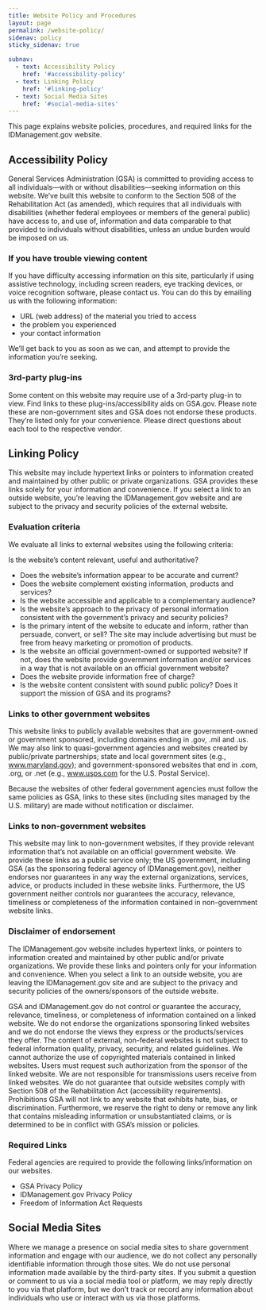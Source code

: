 ```yaml
---
title: Website Policy and Procedures
layout: page
permalink: /website-policy/
sidenav: policy
sticky_sidenav: true

subnav:
  - text: Accessibility Policy
    href: '#accessibility-policy'
  - text: Linking Policy
    href: '#linking-policy'
  - text: Social Media Sites
    href: '#social-media-sites'
---
```


This page explains website policies, procedures, and required links for the IDManagement.gov website.

## Accessibility Policy

General Services Administration (GSA) is committed to providing access to all individuals—with or without disabilities—seeking information on this website. We’ve built this website to conform to the Section 508 of the Rehabilitation Act (as amended), which requires that all individuals with disabilities (whether federal employees or members of the general public) have access to, and use of, information and data comparable to that provided to individuals without disabilities, unless an undue burden would be imposed on us.

### If you have trouble viewing content

If you have difficulty accessing information on this site, particularly if using assistive technology, including screen readers, eye tracking devices, or voice recognition software, please contact us. You can do this by emailing us with the following information:

- URL (web address) of the material you tried to access
- the problem you experienced
- your contact information

We’ll get back to you as soon as we can, and attempt to provide the information you’re seeking.

### 3rd-party plug-ins
Some content on this website may require use of a 3rd-party plug-in to view. Find links to these plug-ins/accessibility aids on GSA.gov. Please note these are non-government sites and GSA does not endorse these products. They’re listed only for your convenience. Please direct questions about each tool to the respective vendor.

## Linking Policy

This website may include hypertext links or pointers to information created and maintained by other public or private organizations. GSA provides these links solely for your information and convenience. If you select a link to an outside website, you’re leaving the IDManagement.gov website and are subject to the privacy and security policies of the external website.

### Evaluation criteria

We evaluate all links to external websites using the following criteria:

Is the website’s content relevant, useful and authoritative?
- Does the website’s information appear to be accurate and current?
- Does the website complement existing information, products and services?
- Is the website accessible and applicable to a complementary audience?
- Is the website’s approach to the privacy of personal information consistent with the government’s privacy and security policies?
- Is the primary intent of the website to educate and inform, rather than persuade, convert, or sell? The site may include advertising but must be free from heavy marketing or promotion of products.
- Is the website an official government-owned or supported website? If not, does the website provide government information and/or services in a way that is not available on an official government website?
- Does the website provide information free of charge?
- Is the website content consistent with sound public policy? Does it support the mission of GSA and its programs?

### Links to other government websites

This website links to publicly available websites that are government-owned or government sponsored, including domains ending in .gov, .mil and .us. We may also link to quasi-government agencies and websites created by public/private partnerships; state and local government sites (e.g., www.maryland.gov); and government-sponsored websites that end in .com, .org, or .net (e.g., www.usps.com for the U.S. Postal Service).

Because the websites of other federal government agencies must follow the same policies as GSA, links to these sites (including sites managed by the U.S. military) are made without notification or disclaimer.

### Links to non-government websites

This website may link to non-government websites, if they provide relevant information that’s not available on an official government website. We provide these links as a public service only; the US government, including GSA (as the sponsoring federal agency of IDManagement.gov), neither endorses nor guarantees in any way the external organizations, services, advice, or products included in these website links. Furthermore, the US government neither controls nor guarantees the accuracy, relevance, timeliness or completeness of the information contained in non-government website links.

### Disclaimer of endorsement

The IDManagement.gov website includes hypertext links, or pointers to information created and maintained by other public and/or private organizations. We provide these links and pointers only for your information and convenience. When you select a link to an outside website, you are leaving the IDManagement.gov site and are subject to the privacy and security policies of the owners/sponsors of the outside website.

GSA and IDManagement.gov do not control or guarantee the accuracy, relevance, timeliness, or completeness of information contained on a linked website.
We do not endorse the organizations sponsoring linked websites and we do not endorse the views they express or the products/services they offer.
The content of external, non-federal websites is not subject to federal information quality, privacy, security, and related guidelines.
We cannot authorize the use of copyrighted materials contained in linked websites. Users must request such authorization from the sponsor of the linked website.
We are not responsible for transmissions users receive from linked websites.
We do not guarantee that outside websites comply with Section 508 of the Rehabilitation Act (accessibility requirements).
Prohibitions
GSA will not link to any website that exhibits hate, bias, or discrimination. Furthermore, we reserve the right to deny or remove any link that contains misleading information or unsubstantiated claims, or is determined to be in conflict with GSA’s mission or policies.

### Required Links

Federal agencies are required to provide the following links/information on our websites.

- GSA Privacy Policy
- IDManagement.gov Privacy Policy
- Freedom of Information Act Requests

## Social Media Sites

Where we manage a presence on social media sites to share government information and engage with our audience, we do not collect any personally identifiable information through those sites. We do not use personal information made available by the third-party sites. If you submit a question or comment to us via a social media tool or platform, we may reply directly to you via that platform, but we don’t track or record any information about individuals who use or interact with us via those platforms.
